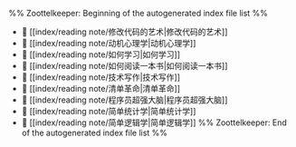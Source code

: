 %% Zoottelkeeper: Beginning of the autogenerated index file list  %%
- 📄 [[index/reading note/修改代码的艺术|修改代码的艺术]]
- 📄 [[index/reading note/动机心理学|动机心理学]]
- 📄 [[index/reading note/如何学习|如何学习]]
- 📄 [[index/reading note/如何阅读一本书|如何阅读一本书]]
- 📄 [[index/reading note/技术写作|技术写作]]
- 📄 [[index/reading note/清单革命|清单革命]]
- 📄 [[index/reading note/程序员超强大脑|程序员超强大脑]]
- 📄 [[index/reading note/简单统计学|简单统计学]]
- 📄 [[index/reading note/简单逻辑学|简单逻辑学]]
%% Zoottelkeeper: End of the autogenerated index file list  %%
